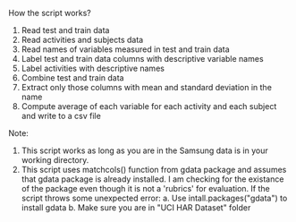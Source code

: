 How the script works?

1. Read test and train data
2. Read activities and subjects data
3. Read names of variables measured in test and train data
4. Label test and train data columns with descriptive variable names
5. Label activities with descriptive names
6. Combine test and train data
7. Extract only those columns with mean and standard deviation in the name
8. Compute average of each variable for each activity and each subject and write to a csv file

Note:

1. This script works as long as you are in the Samsung data is in your working directory.
2. This script uses matchcols() function from gdata package and assumes that gdata package is already
installed. I am checking for the existance of the package even though  it is not a 'rubrics' for evaluation.
If the script throws some unexpected error:
	a. Use intall.packages("gdata") to install gdata
	b. Make sure you are in "UCI HAR Dataset" folder
